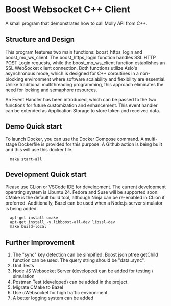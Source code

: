 # Boost Websocket C++ Client 

A small program that demonstrates how to call Molly API from C++.


## Structure and Design

This program features two main functions: boost_https_login and boost_mo_ws_client. The boost_https_login function handles SSL HTTP POST Login requests, while the boost_mo_ws_client function establishes an SSL WebSocket client connection. Both functions utilize Asio's asynchronous mode, which is designed for C++ coroutines in a non-blocking environment where software scalability and flexibility are essential. Unlike traditional multithreading programming, this approach eliminates the need for locking and semaphore resources.

An Event Handler has been introduced, which can be passed to the two functions for future customization and enhancement. This event handler can be extended as Application Storage to store token and received data.


## Demo Quick start

To launch Docker, you can use the Docker Compose command. A multi-stage Dockerfile is provided for this purpose.  A Github action is being built and this will use this docker file.
```
  make start-all
```

## Development Quick start

Please use CLion or VSCode IDE for development. The current development operating system is Ubuntu 24. Fedora and Suse will be supported soon. CMake is the default build tool, although Ninja can be re-enabled in CLion if preferred. Additionally, Bazel can be used when a Node.js server simulator is being added.

```
  apt-get install cmake
  apt-get install -y libboost-all-dev libssl-dev
  make build-local
```

## Further Improvement

1. The "sync" key detection can be simpified. Boost json ptree getChild function can be used. The query string should be "data..sync".
2. Unit Tests
3. Node JS Websocket Server (developed) can be added for testing / simulation
4. Postman Test (developed) can be added in the project.
5. Migrate CMake to Bazel
6. Use uWebsocket for high traffic environment
7. A better logging system can be added
